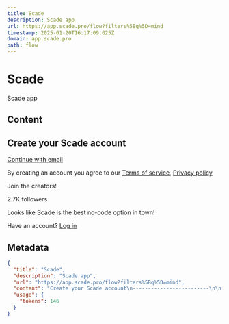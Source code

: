 ```yaml
---
title: Scade
description: Scade app
url: https://app.scade.pro/flow?filters%5Bq%5D=mind
timestamp: 2025-01-20T16:17:09.025Z
domain: app.scade.pro
path: flow
---
```


# Scade


Scade app


## Content

Create your Scade account
-------------------------

[Continue with email](https://app.scade.pro/auth/signup-email?redirect=%2Fflow%3Ffilters%255Bq%255D%3Dmind)

By creating an account you agree to our [Terms of service](https://app.scade.pro/terms), [Privacy policy](https://www.iubenda.com/privacy-policy/97639334)

Join the creators!

2.7K followers

Looks like Scade is the best no-code option in town!

Have an account? [Log in](https://app.scade.pro/auth/signin?redirect=%2Fflow%3Ffilters%255Bq%255D%3Dmind)

## Metadata

```json
{
  "title": "Scade",
  "description": "Scade app",
  "url": "https://app.scade.pro/flow?filters%5Bq%5D=mind",
  "content": "Create your Scade account\n-------------------------\n\n[Continue with email](https://app.scade.pro/auth/signup-email?redirect=%2Fflow%3Ffilters%255Bq%255D%3Dmind)\n\nBy creating an account you agree to our [Terms of service](https://app.scade.pro/terms), [Privacy policy](https://www.iubenda.com/privacy-policy/97639334)\n\nJoin the creators!\n\n2.7K followers\n\nLooks like Scade is the best no-code option in town!\n\nHave an account? [Log in](https://app.scade.pro/auth/signin?redirect=%2Fflow%3Ffilters%255Bq%255D%3Dmind)",
  "usage": {
    "tokens": 146
  }
}
```
